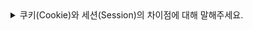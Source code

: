 <details>
<summary>쿠키(Cookie)와 세션(Session)의 차이점에 대해 말해주세요.</summary>

### 👨🏻‍💻 **답변**
``` 
쿠키와 세션의 차이점에는 여러 가지가 있습니다. 

첫 번째로 사용자의 정보가 저장되는 위치가 다르다는 점입니다. 쿠키는 클라이언트에서 저장하지만, 세션은 웹 서버에서 저장합니다. 

두 번째로 보안 면에서 세션이 더 우수하며, 요청 속도는 쿠키가 더 빠릅니다. 

세 번째로 쿠키는 만료 시점을 쿠키 저장시에 설정하며, 브라우저가 종료되어도 만료시점이 지나지 않으면 삭제되지 않습니다. 반면에 세션은 브라우저 종료 시에 삭제됩니다. 
```
### 🎯 **핵심 키워드**
```
저장 위치, 보안, 속도, 만료 시점
```
### 📔 **관련 자료**

</details>